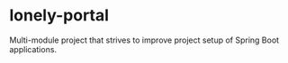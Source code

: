 # lonely-portal
Multi-module project that strives to improve project setup of Spring Boot applications.
